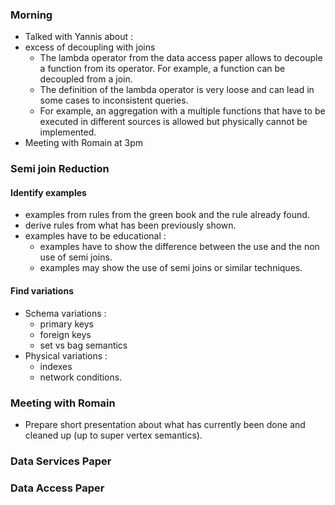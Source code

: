 ### Morning ###

 - Talked with Yannis about :
 - excess of decoupling with joins
   - The lambda operator from the data access paper allows to decouple a function from its operator. For example, a function can be decoupled from a join.
   - The definition of the lambda operator is very loose and can lead in some cases to inconsistent queries.
   - For example, an aggregation with a multiple functions that have to be executed in different sources is allowed but physically cannot be implemented.
 - Meeting with Romain at 3pm
 
 
### Semi join Reduction ### 

#### Identify examples ####
 - examples from rules from the green book and the rule already found.
 - derive rules from what has been previously shown.
 - examples have to be educational :
   - examples have to show the difference between the use and the non use of semi joins.
   - examples may show the use of semi joins or similar techniques.

#### Find variations ####
 - Schema variations :
   - primary keys
   - foreign keys
   - set vs bag semantics
 - Physical variations :
   - indexes
   - network conditions.

### Meeting with Romain ###
 - Prepare short presentation about what has currently been done and cleaned up (up to super vertex semantics).

### Data Services Paper ###

### Data Access Paper ### 